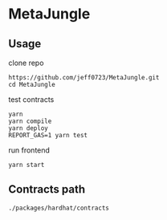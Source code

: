 # MetaJungle

## Usage
clone repo
```
https://github.com/jeff0723/MetaJungle.git
cd MetaJungle
```

test contracts
```
yarn
yarn compile
yarn deploy
REPORT_GAS=1 yarn test
```

run frontend
```
yarn start
```

## Contracts path
```
./packages/hardhat/contracts
```